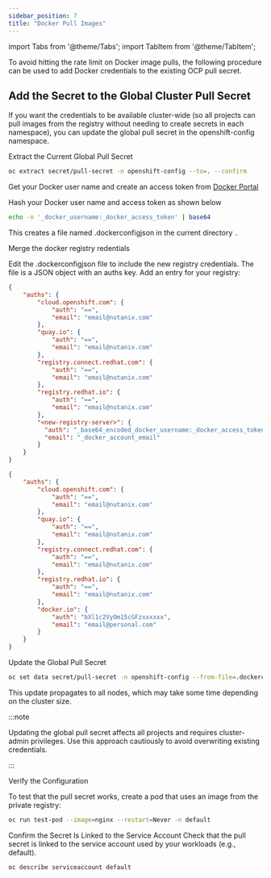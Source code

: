 ```yaml
---
sidebar_position: 7
title: "Docker Pull Images"
---
```



import Tabs from '@theme/Tabs';
import TabItem from '@theme/TabItem';

To avoid hitting the rate limit on Docker image pulls, the following procedure can be used to add Docker credentials to the existing OCP pull secret.


## Add the Secret to the Global Cluster Pull Secret

If you want the credentials to be available cluster-wide (so all projects can pull images from the registry without needing to create secrets in each namespace), you can update the global pull secret in the openshift-config namespace.

Extract the Current Global Pull Secret

```bash
oc extract secret/pull-secret -n openshift-config --to=. --confirm
```

Get your Docker user name and create an access token from <a href="https://docker.com/" target="_blank">Docker Portal</a> 

Hash your Docker user name and access token as shown below


```bash
echo -n '_docker_username:_docker_access_token' | base64
```

This creates a file named .dockerconfigjson in the current directory ``.``

Merge the docker registry redentials

Edit the .dockerconfigjson file to include the new registry credentials. The file is a JSON object with an auths key. Add an entry for your registry:

<Tabs groupId="Hosts File">
<TabItem value="Template Hosts File" label="Template JSON File">

  ```json  {19,20,21}
  {
      "auths": {
          "cloud.openshift.com": {
              "auth": "==",
              "email": "email@nutanix.com"
          },
          "quay.io": {
              "auth": "==",
              "email": "email@nutanix.com"
          },
          "registry.connect.redhat.com": {
              "auth": "==",
              "email": "email@nutanix.com"
          },
          "registry.redhat.io": {
              "auth": "==",
              "email": "email@nutanix.com"
          },
          "<new-registry-server>": {
            "auth": "_base64_encoded_docker_username:_docker_access_token",
            "email": "_docker_account_email"
          }
      }
  }
  ```

</TabItem>
<TabItem value="Example Hosts Filed" label="Example JSON File">

  ```json {19,20,21}
  {
      "auths": {
          "cloud.openshift.com": {
              "auth": "==",
              "email": "email@nutanix.com"
          },
          "quay.io": {
              "auth": "==",
              "email": "email@nutanix.com"
          },
          "registry.connect.redhat.com": {
              "auth": "==",
              "email": "email@nutanix.com"
          },
          "registry.redhat.io": {
              "auth": "==",
              "email": "email@nutanix.com"
          },
          "docker.io": {
              "auth": "bXl1c2VyOm15cGFzxxxxxx",
              "email": "email@personal.com"
          }
      }
  }
  ```
</TabItem>
</Tabs>

Update the Global Pull Secret

```bash
oc set data secret/pull-secret -n openshift-config --from-file=.dockerconfigjson=.dockerconfigjson
```

This update propagates to all nodes, which may take some time depending on the cluster size.

:::note

Updating the global pull secret affects all projects and requires cluster-admin privileges. Use this approach cautiously to avoid overwriting existing credentials.

:::

Verify the Configuration

To test that the pull secret works, create a pod that uses an image from the private registry:

```bash
oc run test-pod --image=nginx --restart=Never -n default
```


Confirm the Secret Is Linked to the Service Account
Check that the pull secret is linked to the service account used by your workloads (e.g., default).

```bash
oc describe serviceaccount default
```
